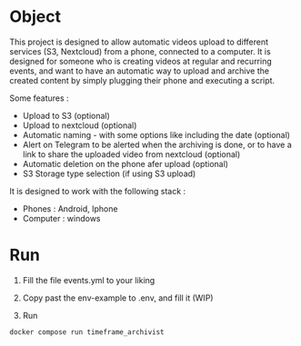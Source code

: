 # Object
This project is designed to allow automatic videos upload to different services (S3, Nextcloud) from a phone, connected to a computer. 
It is designed for someone who is creating videos at regular and recurring events, and want to have an automatic way to upload and archive the created content by simply plugging their phone and executing a script.

Some features : 

- Upload to S3 (optional)
- Upload to nextcloud (optional)
- Automatic naming - with some options like including the date (optional)
- Alert on Telegram to be alerted when the archiving is done, or to have a link to share the uploaded video from nextcloud (optional)
- Automatic deletion on the phone afer upload (optional)
- S3 Storage type selection (if using S3 upload)

It is designed to work with the following stack : 

- Phones : Android, Iphone
- Computer : windows


# Run

1) Fill the file events.yml to your liking

2) Copy past the env-example to .env, and fill it (WIP)

3) Run
```
docker compose run timeframe_archivist
```

